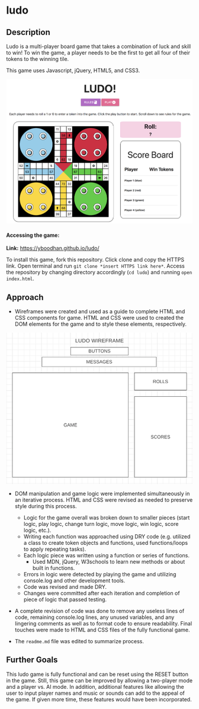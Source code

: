 # ludo

## Description

Ludo is a multi-player board game that takes a combination of luck and skill to win! To win the game, a player needs to be the first to get all four of their tokens to the winning tile.

This game uses Javascript, jQuery, HTML5, and CSS3.

![Slide 1](./images/game.png)

#### Accessing the game:

**Link:** https://yboodhan.github.io/ludo/

To install this game, fork this repository. Click clone and copy the HTTPS link. Open terminal and run `git clone *insert HTTPS link here*`. Access the repository by changing directory accordingly (`cd ludo`) and running `open index.html`.

## Approach

* Wireframes were created and used as a guide to complete HTML and CSS components for game. HTML and CSS were used to created the DOM elements for the game and to style these elements, respectively.

![picture](./images/wireframe.png)

* DOM manipulation and game logic were implemented simultaneously in an iterative process. HTML and CSS were revised as needed to preserve style during this process.
  * Logic for the game overall was broken down to smaller pieces (start logic, play logic, change turn logic, move logic, win logic, score logic, etc.).
  * Writing each function was approached using DRY code (e.g. utilized a class to create token objects and functions, used functions/loops to apply repeating tasks).
  * Each logic piece was written using a function or series of functions.
     * Used MDN, jQuery, W3schools to learn new methods or about built in functions.
  * Errors in logic were detected by playing the game and utilizing console.log and other development tools.
  * Code was revised and made DRY.
  * Changes were committed after each iteration and completion of piece of logic that passed testing.

* A complete revision of code was done to remove any useless lines of code, remaining console.log lines, any unused variables, and any lingering comments as well as to format code to ensure readability. Final touches were made to HTML and CSS files of the fully functional game.

* The `readme.md` file was edited to summarize process.

## Further Goals

This ludo game is fully functional and can be reset using the RESET button in the game. Still, this game can be improved by allowing a two-player mode and a player vs. AI mode. In addition, additional features like allowing the user to input player names and music or sounds can add to the appeal of the game. If given more time, these features would have been incorporated.


